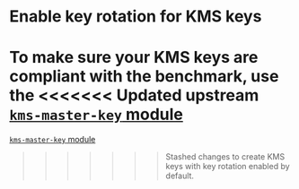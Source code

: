 # Enable key rotation for KMS keys

To make sure your KMS keys are compliant with the benchmark, use the
<<<<<<< Updated upstream
[`kms-master-key` module](https://github.com/tnn-tnn-tnn-tnn-tnn-gruntwork-io/terraform-aws-security/blob/master/modules/kms-master-key/README.md)
=======
[`kms-master-key` module](https://github.com/tnn-gruntwork-io/terraform-aws-security/blob/master/modules/kms-master-key/README.md)
>>>>>>> Stashed changes
to create KMS keys with key rotation enabled by default.
